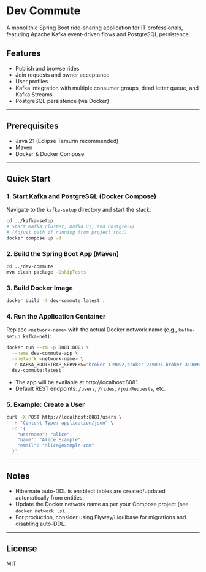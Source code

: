 # Dev Commute

A monolithic Spring Boot ride-sharing application for IT professionals, featuring Apache Kafka event-driven flows and PostgreSQL persistence.

## Features
- Publish and browse rides
- Join requests and owner acceptance
- User profiles
- Kafka integration with multiple consumer groups, dead letter queue, and Kafka Streams
- PostgreSQL persistence (via Docker)

---

## Prerequisites
- Java 21 (Eclipse Temurin recommended)
- Maven
- Docker & Docker Compose

---

## Quick Start

### 1. Start Kafka and PostgreSQL (Docker Compose)
Navigate to the `kafka-setup` directory and start the stack:

```sh
cd ../kafka-setup
# Start Kafka cluster, Kafka UI, and PostgreSQL
# (Adjust path if running from project root)
docker compose up -d
```

### 2. Build the Spring Boot App (Maven)

```sh
cd ../dev-commute
mvn clean package -DskipTests
```

### 3. Build Docker Image

```sh
docker build -t dev-commute:latest .
```

### 4. Run the Application Container

Replace `<network-name>` with the actual Docker network name (e.g., `kafka-setup_kafka-net`):

```sh
docker run --rm -p 8081:8081 \
  --name dev-commute-app \
  --network <network-name> \
  -e KAFKA_BOOTSTRAP_SERVERS="broker-1:9092,broker-2:9093,broker-3:9094" \
  dev-commute:latest
```

- The app will be available at http://localhost:8081
- Default REST endpoints: `/users`, `/rides`, `/joinRequests`, etc.

### 5. Example: Create a User

```sh
curl -X POST http://localhost:8081/users \
  -H "Content-Type: application/json" \
  -d '{
    "username": "alice",
    "name": "Alice Example",
    "email": "alice@example.com"
  }'
```

---

## Notes
- Hibernate auto-DDL is enabled: tables are created/updated automatically from entities.
- Update the Docker network name as per your Compose project (see `docker network ls`).
- For production, consider using Flyway/Liquibase for migrations and disabling auto-DDL.

---

## License
MIT
